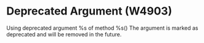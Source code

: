 # Deprecated Argument (W4903)

Using deprecated argument %s of method %s() The argument is marked as
deprecated and will be removed in the future.
